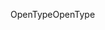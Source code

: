 <span data-ttu-id="b5d62-101">OpenType</span><span class="sxs-lookup"><span data-stu-id="b5d62-101">OpenType</span></span>